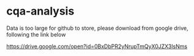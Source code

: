 # cqa-analysis

Data is too large for github to store, please download from google drive, following the link below

https://drive.google.com/open?id=0BxDbPR2yNrupTmQyX0JZX3lsNms
